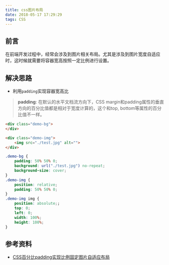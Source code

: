 ```yaml
---
title: css图片布局
date: 2018-05-17 17:29:29
tags: CSS
---
```


## 前言

在前端开发过程中，经常会涉及到图片相关布局。尤其是涉及到图片宽度自适应时，这时候就需要将容器宽高按照一定比例进行设置。

## 解决思路

- 利用`padding`实现容器宽高比

> **padding**:
> 在默认的水平文档流方向下，CSS margin和padding属性的垂直方向的百分比值都是相对于宽度计算的，这个和top, bottom等属性的百分比值不一样。

```html
<div class="demo-bg">	
</div>

<div class="demo-img">
    <img src="./test.jpg" alt="">
</div>
```

```css
.demo-bg {
    padding: 50% 50% 0;
    background: url("./test.jpg") no-repeat;
    background-size: cover;
}
.demo-img {
    position: relative;
    padding: 50% 50% 0;
}
.demo-img img {
    position: absolute;;
    top: 0;
    left: 0;
    width: 100%;
    height: 100%;
}
```

## 参考资料

- [CSS百分比padding实现比例固定图片自适应布局](http://www.zhangxinxu.com/wordpress/2017/08/css-percent-padding-image-layout/)